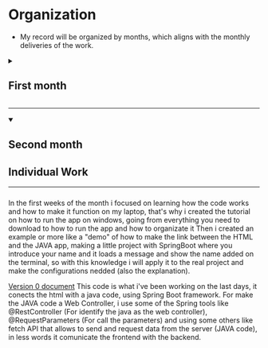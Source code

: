 # Organization
* My record will be organized by months, which aligns with the monthly deliveries of the work.
<details> <summary><h2>First month</h2></summary>
  
## About the meetings
---
  For the firs month we had some meetings in which we talked about things the project's needs, with a brainstorm session we completed the requirements done, talking about the functional and non functional requirements, for my part i gave ideas for the final requirements.
  Due to our personal schedules with other classes we couldn't work much during the meetings, so we only shared some ideas, organized our work system and gathered a bit of information.
  
## About the individual work
---
  For this submission i contributed doing some refinements to the repository, ensuring everythings was in its place and adding the links to the main files.
  Then i helped with the script, making it simple but full of the information it needed, fixing the gramar and then translating it into English, because we decided to do our video in English.
  Then i edited the video, uploaded it to youtube and putting the link on the main page.
  And finally i made the Class Diagram together with my partner Omar Chim.</details>

--- 


<details open> <summary><h2>Second month</h2></summary>
  
  ## Individual Work
  --- 
  ###  
  In the first weeks of the month i focused on learning how the code works and how to make it function on my laptop, that's why i created the tutorial on how to run the app on windows, going from everything you need to download to how to run the app and how to organizate it
  Then i created an example or more like a "demo" of how to make the link between the HTML and the JAVA app, making a little project with SpringBoot where you introduce your name and it loads a message and show the name added on the terminal, so with this knowledge i will apply it to the real project and make the configurations nedded (also the explanation).
  
  [Version 0 document](Important/Bitácora/BraulioTelloMancilla/version0) This code is what i've been working on the last days, it conects the html with a java code, using Spring Boot framework.
  For make the JAVA code a Web Controller, i use some of the Spring tools like @RestController (For identify the java as the web controller), @RequestParameters (For call the parameters) and using some others like fetch API that allows to send and request data from the server (JAVA code), in less words it comunicate the frontend with the backend.
</details>
